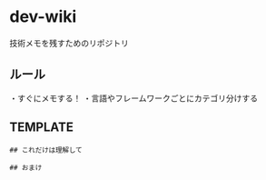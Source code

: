 # dev-wiki
技術メモを残すためのリポジトリ

## ルール
・すぐにメモする！
・言語やフレームワークごとにカテゴリ分けする

## TEMPLATE
```
## これだけは理解して

## おまけ

```
